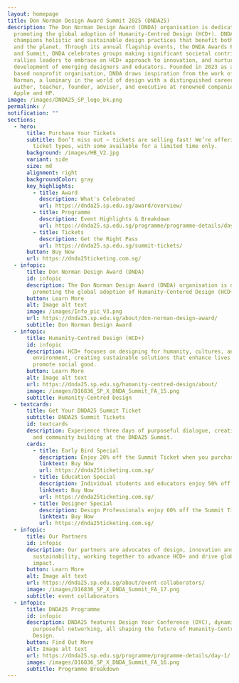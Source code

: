 ```yaml
---
layout: homepage
title: Don Norman Design Award Summit 2025 (DNDA25)
description: The Don Norman Design Award (DNDA) organisation is dedicated to
  promoting the global adoption of Humanity-Centred Design (HCD+). DNDA
  champions holistic and sustainable design practices that benefit both society
  and the planet. Through its annual flagship events, the DNDA Awards Program
  and Summit, DNDA celebrates groups making significant societal contributions,
  rallies leaders to embrace an HCD+ approach to innovation, and nurtures the
  development of emerging designers and educators. Founded in 2023 as a U.S.
  based nonprofit organisation, DNDA draws inspiration from the work of Don
  Norman, a luminary in the world of design with a distinguished career as an
  author, teacher, founder, advisor, and executive at renowned companies such as
  Apple and HP.
image: /images/DNDA25_SP_logo_bk.png
permalink: /
notification: ""
sections:
  - hero:
      title: Purchase Your Tickets
      subtitle: Don’t miss out – tickets are selling fast! We’re offering a variety of
        ticket types, with some available for a limited time only.
      background: /images/HB_V2.jpg
      variant: side
      size: md
      alignment: right
      backgroundColor: gray
      key_highlights:
        - title: Award
          description: What's Celebrated
          url: https://dnda25.sp.edu.sg/award/overview/
        - title: Programme
          description: Event Highlights & Breakdown
          url: https://dnda25.sp.edu.sg/programme/programme-details/day-1/
        - title: Tickets
          description: Get the Right Pass
          url: https://dnda25.sp.edu.sg/summit-tickets/
      button: Buy Now
      url: https://dnda25ticketing.com.sg/
  - infopic:
      title: Don Norman Design Award (DNDA)
      id: infopic
      description: The Don Norman Design Award (DNDA) organisation is dedicated to
        promoting the global adoption of Humanity-Centered Design (HCD+).
      button: Learn More
      alt: Image alt text
      image: /images/Info_pic_V3.png
      url: https://dnda25.sp.edu.sg/about/don-norman-design-award/
      subtitle: Don Norman Design Award
  - infopic:
      title: Humanity-Centred Design (HCD+)
      id: infopic
      description: HCD+ focuses on designing for humanity, cultures, and the
        environment, creating sustainable solutions that enhance lives and
        promote social good.
      button: Learn More
      alt: Image alt text
      url: https://dnda25.sp.edu.sg/humanity-centred-design/about/
      image: /images/D16836_SP_X_DNDA_Summit_FA_15.png
      subtitle: Humanity-Centred Design
  - textcards:
      title: Get Your DNDA25 Summit Ticket
      subtitle: DNDA25 Summit Tickets
      id: textcards
      description: Experience three days of purposeful dialogue, creative exploration
        and community building at the DNDA25 Summit.
      cards:
        - title: Early Bird Special
          description: Enjoy 20% off the Summit Ticket when you purchase early.
          linktext: Buy Now
          url: https://dnda25ticketing.com.sg/
        - title: Education Special
          description: Individual students and educators enjoy 50% off the Summit Ticket.
          linktext: Buy Now
          url: https://dnda25ticketing.com.sg/
        - title: Designer Special
          description: Design Professionals enjoy 60% off the Summit Ticket.
          linktext: Buy Now
          url: https://dnda25ticketing.com.sg/
  - infopic:
      title: Our Partners
      id: infopic
      description: Our partners are advocates of design, innovation and
        sustainability, working together to advance HCD+ and drive global
        impact.
      button: Learn More
      alt: Image alt text
      url: https://dnda25.sp.edu.sg/about/event-collaborators/
      image: /images/D16836_SP_X_DNDA_Summit_FA_17.png
      subtitle: event collaborators
  - infopic:
      title: DNDA25 Programme
      id: infopic
      description: DNDA25 features Design Your Conference (DYC), dynamic panels and
        purposeful networking, all shaping the future of Humanity-Centred
        Design.
      button: Find Out More
      alt: Image alt text
      url: https://dnda25.sp.edu.sg/programme/programme-details/day-1/
      image: /images/D16836_SP_X_DNDA_Summit_FA_16.png
      subtitle: Programme Breakdown
---
```


